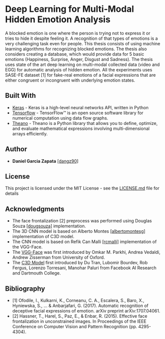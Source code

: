# Deep Learning for Multi-Modal Hidden Emotion Analysis

A blocked emotion is one where the person is trying not to express it or tries to hide it despite feeling it. A recognition of that types of emotions is a very challenging task even for people. This thesis consists of using machine learning algorithms for recognizing blocked emotions. The thesis also considers creating a database, which would provide data for 5 basic emotions (Happiness, Surprise, Anger, Disgust and Sadness). The thesis uses state of the art deep learning on multi-modal collected data (video and EGG) for automatic analysis of hidden emotion. All the experiments uses SASE-FE dataset [1] for fake-real emotions of a facial expressions that are either congruent or incongruent with underlying emotion states. 

<!-- ## Getting Started

These instructions will get you a copy of the project up and running on your local machine for development and testing purposes. See deployment for notes on how to deploy the project on a live system.

### Prerequisites

What things you need to install the software and how to install them

```
Give examples
``` -->

## Built With

* [Keras](https://keras.io/) - Keras is a high-level neural networks API, written in Python
* [Tensorflow](https://www.tensorflow.org/) - TensorFlow™ is an open source software library for numerical computation using data flow graphs.
* [Theano](http://deeplearning.net/software/theano/) - Theano is a Python library that allows you to define, optimize, and evaluate mathematical expressions involving multi-dimensional arrays efficiently.

## Author

* **Daniel Garcia Zapata** [[dangz90]](https://github.com/dangz90)

## License

This project is licensed under the MIT License - see the [LICENSE.md](LICENSE.md) file for details

## Acknowledgments

* The face frontalization [2] preprocess was performed using Douglas Souza [[dougsouza]](https://github.com/dougsouza/face-frontalization) implementation.
* The 3D CNN model is based on Alberto Montes [[albertomontesg]](https://gist.github.com/albertomontesg/d8b21a179c1e6cca0480ebdf292c34d2) implementation of C3D model.
* The CNN model is based on Refik Can Malli [[rcmalli]](https://github.com/rcmalli/keras-vggface) implementation of the VGG-Face.
* The [VGG-Face](http://www.robots.ox.ac.uk/~vgg/software/vgg_face/) was first introduced by Omkar M. Parkhi, Andrea Vedaldi, Andrew Zisserman from University of Oxford.
* The [C3D Model](https://www.cv-foundation.org/openaccess/content_iccv_2015/html/Tran_Learning_Spatiotemporal_Features_ICCV_2015_paper.html) first introduced by Du Tran, Lubomir Bourdev, Rob Fergus, Lorenzo Torresani, Manohar Paluri
from Facebook AI Research and Dartmouth College.

## Bibliography
* [1] Ofodile, I., Kulkarni, K., Corneanu, C. A., Escalera, S., Baro, X., Hyniewska, S., ... & Anbarjafari, G. (2017). Automatic recognition of deceptive facial expressions of emotion. arXiv preprint arXiv:1707.04061.
* [2] Hassner, T., Harel, S., Paz, E., & Enbar, R. (2015). Effective face frontalization in unconstrained images. In Proceedings of the IEEE Conference on Computer Vision and Pattern Recognition (pp. 4295-4304).
